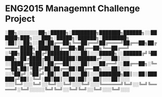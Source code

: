 # ENG2015 Managemnt Challenge Project


░██╗░░░░░░░██╗░█████╗░████████╗███████╗██████╗░░██████╗███╗░░░███╗░█████╗░██████╗░████████╗
░██║░░██╗░░██║██╔══██╗╚══██╔══╝██╔════╝██╔══██╗██╔════╝████╗░████║██╔══██╗██╔══██╗╚══██╔══╝
░╚██╗████╗██╔╝███████║░░░██║░░░█████╗░░██████╔╝╚█████╗░██╔████╔██║███████║██████╔╝░░░██║░░░
░░████╔═████║░██╔══██║░░░██║░░░██╔══╝░░██╔══██╗░╚═══██╗██║╚██╔╝██║██╔══██║██╔══██╗░░░██║░░░
░░╚██╔╝░╚██╔╝░██║░░██║░░░██║░░░███████╗██║░░██║██████╔╝██║░╚═╝░██║██║░░██║██║░░██║░░░██║░░░
░░░╚═╝░░░╚═╝░░╚═╝░░╚═╝░░░╚═╝░░░╚══════╝╚═╝░░╚═╝╚═════╝░╚═╝░░░░░╚═╝╚═╝░░╚═╝╚═╝░░╚═╝░░░╚═╝░░░
